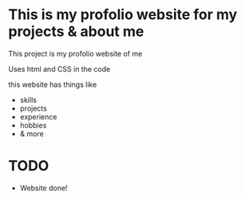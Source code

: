 # This is my profolio website for my projects & about me
This project is my profolio website of me

Uses html and CSS in the code

this website has things like
- skills
- projects
- experience
- hobbies
- & more

# TODO
- Website done!
